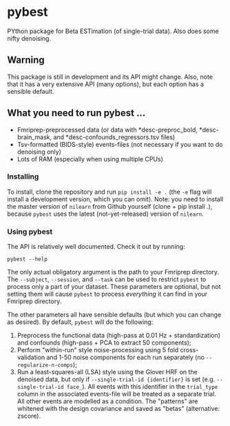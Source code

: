 # pybest
PYthon package for Beta ESTimation (of single-trial data). Also does some nifty denoising.

## Warning
This package is still in development and its API might change. Also, note that it has a very extensive API (many options), but each option has a sensible default.

## What you need to run pybest ...
* Fmriprep-preprocessed data (or data with *desc-preproc_bold, *desc-brain_mask, and *desc-confounds_regressors.tsv files)
* Tsv-formatted (BIDS-style) events-files (not necessary if you want to do denoising only)
* Lots of RAM (especially when using multiple CPUs)

### Installing
To install, clone the repository and run `pip install -e .` (the `-e` flag will install a development version, which you can omit). Note: you need to install the master version of `nilearn` from Github yourself (clone + pip install .), because `pybest` uses the latest (not-yet-released) version of `nilearn`.

### Using pybest
The API is relatively well documented. Check it out by running:

```
pybest --help
```

The only actual obligatory argument is the path to your Fmriprep directory. The `--subject`, `--session`, and `--task` can be used to restrict `pybest` to process only a part of your dataset. These parameters are optional, but not setting them will cause `pybest` to process *everything* it can find in your Fmriprep directory. 

The other parameters all have sensible defaults (but which you can change as desired). By default, `pybest` will do the following:
1. Preprocess the functional data (high-pass at 0.01 Hz + standardization) and confounds (high-pass + PCA to extract 50 components);
2. Perform "within-run" style noise-processing using 5 fold cross-validation and 1-50 noise components for each run separately (no `--regularize-n-comps`);
3. Run a least-squares-all (LSA) style using the Glover HRF on the denoised data, but only if `--single-trial-id {identifier}` is set (e.g. `--single-trial-id face_`). All events with this identifier in the `trial_type` column in the associated events-file will be treated as a separate trial. All other events are modelled as a condition. The "patterns" are whitened with the design covariance and saved as "betas" (alternative: zscore).
